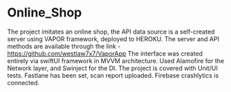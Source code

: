 # Online_Shop

The project imitates an online shop, the API data source is a self-created server using VAPOR framework, deployed to HEROKU.
The server and API methods are available through the link - https://github.com/westlaw7x7/VaporApp
The interface was created entirely via swiftUI framework in MVVM architecture. 
Used Alamofire for the Network layer, and Swinject for the DI.
The project is covered with Unit/UI tests.
Fastlane has been set, scan report uploaded.
Firebase crashlytics is connected.
